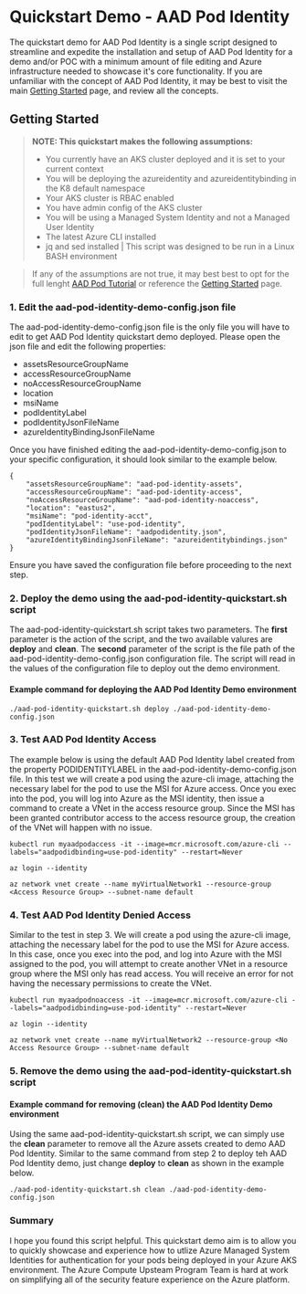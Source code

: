 # Quickstart Demo - AAD Pod Identity

The quickstart demo for AAD Pod Identity is a single script designed to streamline and expedite the installation and setup of AAD Pod Identity for a demo and/or POC with a minimum amount of file editing and Azure infrastructure needed to showcase it's core functionality. If you are unfamiliar with the concept of AAD Pod Identity, it may be best to visit the main [Getting Started](https://github.com/Azure/aad-pod-identity#getting-started) page, and review all the concepts.

## Getting Started
> **NOTE: This quickstart makes the following assumptions:**
> * You currently have an AKS cluster deployed and it is set to your current context
> * You will be deploying the azureidentity and azureidentitybinding in the K8 default namespace
> * Your AKS cluster is RBAC enabled
> * You have admin config of the AKS cluster
> * You will be using a Managed System Identity and not a Managed User Identity
> * The latest Azure CLI installed
> * jq and sed installed | This script was designed to be run in a Linux BASH environment

> If any of the assumptions are not true, it may best best to opt for the full lenght [AAD Pod Tutorial](https://github.com/Azure/aad-pod-identity/tree/master/docs/tutorial#aad-pod-identity-tutorial) or reference the [Getting Started](https://github.com/Azure/aad-pod-identity#getting-started) page.

### 1. Edit the aad-pod-identity-demo-config.json file
The aad-pod-identity-demo-config.json file is the only file you will have to edit to get AAD Pod Identity quickstart demo deployed. Please open the json file and edit the following properties:

* assetsResourceGroupName
* accessResourceGroupName
* noAccessResourceGroupName
* location
* msiName
* podIdentityLabel
* podIdentityJsonFileName
* azureIdentityBindingJsonFileName

Once you have finished editing the aad-pod-identity-demo-config.json to your specific configuration, it should look similar to the example below.

```
{
    "assetsResourceGroupName": "aad-pod-identity-assets",
    "accessResourceGroupName": "aad-pod-identity-access",
    "noAccessResourceGroupName": "aad-pod-identity-noaccess",
    "location": "eastus2",
    "msiName": "pod-identity-acct",
    "podIdentityLabel": "use-pod-identity",
    "podIdentityJsonFileName": "aadpodidentity.json",
    "azureIdentityBindingJsonFileName": "azureidentitybindings.json"
}
```

Ensure you have saved the configuration file before proceeding to the next step.

### 2. Deploy the demo using the aad-pod-identity-quickstart.sh script
The aad-pod-identity-quickstart.sh script takes two parameters. The **first** parameter is the action of the script, and the two available valures are **deploy** and **clean**. The **second** parameter of the script is the file path of the aad-pod-identity-demo-config.json configuration file. The script will read in the values of the configuration file to deploy out the demo environment. 

#### Example command for deploying the AAD Pod Identity Demo environment

```
./aad-pod-identity-quickstart.sh deploy ./aad-pod-identity-demo-config.json
```

### 3. Test AAD Pod Identity Access
The example below is using the default AAD Pod Identity label created from the property PODIDENTITYLABEL in the aad-pod-identity-demo-config.json file. In this test we will create a pod using the azure-cli image, attaching the necessary label for the pod to use the MSI for Azure access. Once you exec into the pod, you will log into Azure as the MSI identity, then issue a command to create a VNet in the access resource group. Since the MSI has been granted contributor access to the access resource group, the creation of the VNet will happen with no issue.

```
kubectl run myaadpodaccess -it --image=mcr.microsoft.com/azure-cli --labels="aadpodidbinding=use-pod-identity" --restart=Never

az login --identity

az network vnet create --name myVirtualNetwork1 --resource-group <Access Resource Group> --subnet-name default
```

### 4. Test AAD Pod Identity Denied Access
Similar to the test in step 3. We will create a pod using the azure-cli image, attaching the necessary label for the pod to use the MSI for Azure access. In this case, once you exec into the pod, and log into Azure with the MSI assigned to the pod, you will attempt to create another VNet in a resource group where the MSI only has read access. You will receive an error for not having the necessary permissions to create the VNet.

```
kubectl run myaadpodnoaccess -it --image=mcr.microsoft.com/azure-cli --labels="aadpodidbinding=use-pod-identity" --restart=Never

az login --identity

az network vnet create --name myVirtualNetwork2 --resource-group <No Access Resource Group> --subnet-name default
```

### 5. Remove the demo using the aad-pod-identity-quickstart.sh script

#### Example command for removing (clean) the AAD Pod Identity Demo environment
Using the same aad-pod-identity-quickstart.sh script, we can simply use the **clean** parameter to remove all the Azure assets created to demo AAD Pod Identity. Similar to the same command from step 2 to deploy teh AAD Pod Identity demo, just change **deploy** to **clean** as shown in the example below.

```
./aad-pod-identity-quickstart.sh clean ./aad-pod-identity-demo-config.json
```

### Summary
I hope you found this script helpful. This quickstart demo aim is to allow you to quickly showcase and experience how to utlize Azure Managed System Identities for authentication for your pods being deployed in your Azure AKS environment. The Azure Compute Upsteam Program Team is hard at work on simplifying all of the security feature experience on the Azure platform.  
